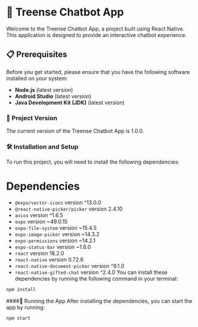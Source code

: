 # 🚀 Treense Chatbot App

Welcome to the Treense Chatbot App, a project built using React Native. This application is designed to provide an interactive chatbot experience.

## 📋 Prerequisites

Before you get started, please ensure that you have the following software installed on your system:

- **Node.js** (latest version)
- **Android Studio** (latest version)
- **Java Development Kit (JDK)** (latest version)

### 📌 Project Version
The current version of the Treense Chatbot App is 1.0.0.

### 🛠️ Installation and Setup
To run this project, you will need to install the following dependencies:

# Dependencies
- `@expo/vector-icons` version ^13.0.0
- `@react-native-picker/picker` version 2.4.10
- `axios` version ^1.6.5
- `expo` version ~49.0.15
- `expo-file-system` version ~15.4.5
- `expo-image-picker` version ~14.3.2
- `expo-permissions` version ~14.2.1
- `expo-status-bar` version ~1.6.0
- `react` version 18.2.0
- `react-native` version 0.72.6
- `react-native-document-picker` version ^9.1.0
- `react-native-gifted-chat` version ^2.4.0
You can install these dependencies by running the following command in your terminal:

```bash
npm install
```

####🚀 Running the App
After installing the dependencies, you can start the app by running:
```bash
npm start
```
